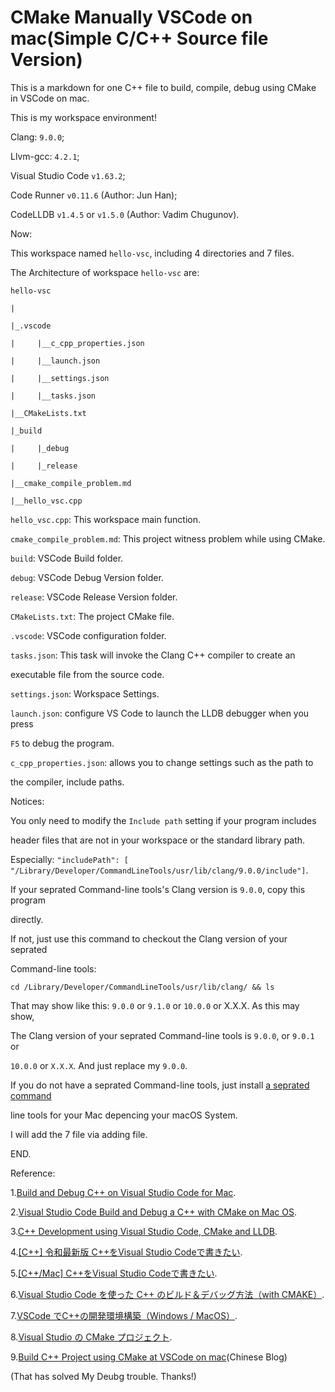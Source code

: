 # CMake Manually VSCode on mac(Simple C/C++ Source file Version)
This is a markdown for one C++ file to build, compile, debug using CMake in VSCode on mac.

This is my workspace environment!

Clang: `9.0.0`;

Llvm-gcc: `4.2.1`;

Visual Studio Code `v1.63.2`;

Code Runner `v0.11.6` (Author: Jun Han);

CodeLLDB `v1.4.5` or `v1.5.0` (Author: Vadim Chugunov).

Now:

This workspace named `hello-vsc`, including 4 directories and 7 files.

The Architecture of workspace `hello-vsc` are:

    hello-vsc

    |

    |_.vscode

    |     |__c_cpp_properties.json

    |     |__launch.json

    |     |__settings.json

    |     |__tasks.json

    |__CMakeLists.txt
    
    |_build
    
    |     |_debug
    
    |     |_release
    
    |__cmake_compile_problem.md
    
    |__hello_vsc.cpp
    
`hello_vsc.cpp`: This workspace main function.

`cmake_compile_problem.md`: This project witness problem while using CMake.

`build`: VSCode Build folder.

`debug`: VSCode Debug Version folder.

`release`: VSCode Release Version folder.

`CMakeLists.txt`: The project CMake file.

`.vscode`: VSCode configuration folder.

`tasks.json`: This task will invoke the Clang C++ compiler to create an 

executable file from the source code.

`settings.json`: Workspace Settings.

`launch.json`: configure VS Code to launch the LLDB debugger when you press

`F5` to debug the program.

`c_cpp_properties.json`: allows you to change settings such as the path to 

the compiler, include paths.

Notices:

You only need to modify the `Include path` setting if your program includes 

header files that are not in your workspace or the standard library path.

Especially: `"includePath": [ "/Library/Developer/CommandLineTools/usr/lib/clang/9.0.0/include"]`.

If your seprated Command-line tools's Clang version is `9.0.0`, copy this program

directly.

If not, just use this command to checkout the Clang version of your seprated 

Command-line tools:

`cd /Library/Developer/CommandLineTools/usr/lib/clang/ && ls`

That may show like this: `9.0.0` or `9.1.0` or `10.0.0` or X.X.X. As this may show,

The Clang version of your seprated Command-line tools is `9.0.0`, or `9.0.1` or 

`10.0.0` or `X.X.X`. And just replace my `9.0.0`.

If you do not have a seprated Command-line tools, just install [a seprated command](https://developer.apple.com/download/all/?q=command%20line%20tools)

line tools for your Mac depencing your macOS System.

I will add the 7 file via adding file.

END.

Reference: 

1.[Build and Debug C++ on Visual Studio Code for Mac](https://medium.com/gdplabs/build-and-debug-c-on-visual-studio-code-for-mac-77e05537105e).

2.[Visual Studio Code Build and Debug a C++ with CMake on Mac OS](https://medium.com/@dexterchan_44737/visual-studio-code-build-and-debug-a-c-with-cmake-on-mac-os-7633bc59bf34).

3.[C++ Development using Visual Studio Code, CMake and LLDB](https://medium.com/@ivan.mejia/c-development-using-visual-studio-code-cmake-and-lldb-d0f13d38c563).

4.[[C++] 令和最新版 C++をVisual Studio Codeで書きたい](https://jumble-note.blogspot.com/2021/02/c-cvisual-studio-code.html).

5.[[C++/Mac] C++をVisual Studio Codeで書きたい](https://jumble-note.blogspot.com/2019/05/cmac-cvisual-studio-code.html).

6.[Visual Studio Code を使った C++ のビルド＆デバッグ方法（with CMAKE）](https://daily-tech.hatenablog.com/entry/2018/11/17/022047).

7.[VSCode でC++の開発環境構築（Windows / MacOS）](https://qiita.com/terukazu/items/003e033367052acfefe7).

8.[Visual Studio の CMake プロジェクト](https://docs.microsoft.com/ja-jp/cpp/build/cmake-projects-in-visual-studio?view=msvc-170).

9.[Build C++ Project using CMake at VSCode on mac](https://blog.csdn.net/Gou_Hailong/article/details/119939307)(Chinese Blog)

(That has solved My Deubg trouble. Thanks!)
